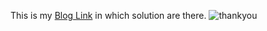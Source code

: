 This is my [Blog Link](https://devxblog.hashnode.dev/managing-namespaces-and-services-in-kubernetes) in which solution are there.
![thankyou](https://github.com/Simbaa815/90DaysOfDevOps/assets/112085387/069c4be5-2636-45a0-9183-a0b569275842)
